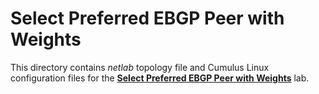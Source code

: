 # Select Preferred EBGP Peer with Weights

This directory contains *netlab* topology file and Cumulus Linux configuration files for the **[Select Preferred EBGP Peer with Weights](../../docs/policy/1-weights.md)** lab.
